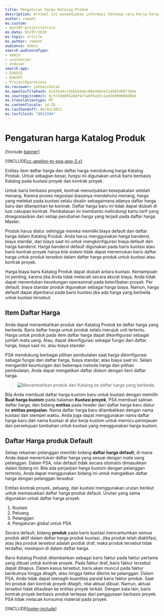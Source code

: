 ```yaml
---
title: Pengaturan harga Katalog Produk
description: Artikel ini menyediakan informasi tentang cara kerja harga katalog produk di Dynamics 365 Project Service Automation (PSA).
author: rumant
ms.custom:
- dyn365-projectservice
ms.date: 03/07/2019
ms.topic: article
ms.author: rumant
audience: Admin
search.audienceType:
- admin
- customizer
- enduser
search.app:
- D365CE
- D365PS
- ProjectOperations
ms.reviewer: johnmichalak
ms.openlocfilehash: 61d35a9ce16bb58abc66edab5e21dd83d607184e
ms.sourcegitcommit: 6cfc50d89528df977a8f6a55c1ad39d99800d9b4
ms.translationtype: MT
ms.contentlocale: id-ID
ms.lasthandoff: 06/03/2022
ms.locfileid: "8913394"
---
```

# <a name="product-catalog-pricing"></a>Pengaturan harga Katalog Produk 

[!include [banner](../includes/psa-now-project-operations.md)]

[!INCLUDE[cc-applies-to-psa-app-3.x](../includes/cc-applies-to-psa-app-3x.md)]


Entitas item daftar harga dan daftar harga mendukung harga Katalog Produk. Untuk sebagian besar, fungsi ini digunakan untuk baris berbasis Katalog pada kuotasi proyek dan kontrak proyek.

Untuk baris berbasis proyek, kontrak menunjukkan kesepakatan setelah menang. Karena proses negosiasi biasanya mendahului menang, harga yang melekat pada kuotasi selalu disalin sebagaimana adanya daftar harga baru dan dilampirkan ke kontrak. Daftar harga baru ini tidak dapat diubah di luar cakupan kontrak. Pembatasan ini membantu melindungi kartu tarif yang dinegosiasikan dari setiap perubahan harga yang terjadi pada daftar harga Master.

Produk harus diatur sehingga mereka memiliki biaya default dan daftar harga dalam Katalog Produk. Anda harus menggunakan harga banderol, biaya standar, dan biaya saat ini untuk mengkonfigurasi biaya default dan harga banderol. Harga banderol default digunakan pada baris kuotasi atau baris kontrak proyek hanya bila sistem tidak dapat menemukan baris daftar harga untuk produk tersebut dalam daftar harga produk untuk kuotasi atau kontrak proyek.

Harga biaya baris Katalog Produk dapat diubah antara kuotasi. Kemampuan ini penting, karena jika Anda tidak melacak secara akurat biaya, Anda tidak dapat menentukan keuntungan operasional pada keterlibatan proyek. Per default, biaya standar produk digunakan sebagai harga biaya. Namun, harga default dapat diperbarui pada baris kuotasi jika ada harga yang berbeda untuk kuotasi tersebut.

## <a name="price-list-items"></a>Item Daftar Harga

Anda dapat menambahkan produk dari Katalog Produk ke daftar harga yang berbeda. Baris daftar harga untuk produk selalu merujuk unit tertentu. Harga untuk produk pada item daftar harga dapat dikonfigurasi sebagai jumlah mata uang. Atau, dapat dikonfigurasi sebagai fungsi dari daftar harga, biaya saat ini, atau biaya standar.

PSA mendukung berbagai pilihan pembulatan saat harga dikonfigurasi sebagai fungsi dari daftar harga, biaya standar, atau biaya saat ini. Selain mengambil keuntungan dari beberapa metode harga dan pilihan pembulatan, Anda dapat mengaitkan daftar diskon dengan item daftar harga. 

> ![Menambahkan produk dari Katalog ke daftar harga yang berbeda.](media/basic-guide-16.png)

Bila Anda membuat daftar harga kustom baru untuk kuotasi dengan memilih **Buat harga kustom** pada halaman **Kuotasi proyek**, PSA membuat salinan daftar harga, dan bidang **entitas** pada header dari daftar harga baru diatur ke **entitas penjualan**. Nama daftar harga baru ditambahkan dengan nama kuotasi dan stempel waktu. Anda juga dapat menggunakan nama daftar harga baru dan nama kuotasi di alur kerja kustom untuk memicu peninjauan dan persetujuan tambahan untuk kuotasi yang menggunakan harga kustom.

 
## <a name="default-product-price-list"></a>Daftar Harga produk Default
Setiap rekaman pelanggan memiliki bidang **daftar harga default**, di mana Anda dapat menentukan daftar harga yang sesuai dengan mata uang pelanggan. Dalam PSA, nilai default tidak secara otomatis dimasukkan dalam bidang ini. Bila ada perjanjian harga kustom dengan pelanggan tertentu, Anda dapat menggunakan bidang ini untuk mengaitkan daftar harga dengan pelanggan tersebut.

Entitas kontrak proyek, peluang, dan kuotasi menggunakan urutan berikut untuk memasukkan daftar harga produk default. Urutan yang sama digunakan untuk daftar harga proyek.

1.  Kuotasi
2.  Peluang
3.  Pelanggan
4.  Pengaturan global untuk PSA

Secara default, bidang **produk** pada baris kuotasi mencantumkan semua produk aktif dalam daftar harga produk kuotasi. Jika produk telah diaktifasi, atau jika produk tersebut adalah produk draf, maka produk tersebut tidak terdaftar, meskipun di dalam daftar harga. 

Baris Katalog Produk ditambahkan sebagai baris faktur pada faktur pertama yang dibuat untuk kontrak proyek. Pada faktur draf, baris faktur tersebut dapat dihapus. Dalam kasus tersebut, baris akan muncul pada faktur berikutnya hingga ditagih, atau hingga faktur dikirim ke pelanggan. Dalam PSA, Anda tidak dapat menagih kuantitas parsial baris faktur produk. Saat lini produk dari kontrak proyek ditagih, nilai aktual dibuat. Namun, aktual tersebut tidak ditautkan ke entitas proyek terkait. Dengan kata lain, baris kontrak proyek berbasis produk terlepas dari penggunaan berbasis proyek. PSA tidak melacak konsumsi material pada proyek.


[!INCLUDE[footer-include](../includes/footer-banner.md)]
